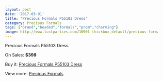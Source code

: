 ```yaml
---
layout: post
date: '2017-03-01'
title: "Precious Formals P55103 Dress"
category: Precious Formals
tags: ["brand","beaded","formals","prom","charming"]
image: http://www.lustparties.com/10901-thickbox_default/precious-formals-p55103-dress.jpg
---
```

Precious Formals P55103 Dress

On Sales: **$398**
<a href="https://www.lustparties.com/en/precious-formals/3804-precious-formals-p55103-dress.html"><amp-img layout="responsive" width="600" height="600" src="//www.lustparties.com/10901-thickbox_default/precious-formals-p55103-dress.jpg" alt="Precious Formals P55103 Dress 0" /></a>
<a href="https://www.lustparties.com/en/precious-formals/3804-precious-formals-p55103-dress.html"><amp-img layout="responsive" width="600" height="600" src="//www.lustparties.com/10904-thickbox_default/precious-formals-p55103-dress.jpg" alt="Precious Formals P55103 Dress 1" /></a>
<a href="https://www.lustparties.com/en/precious-formals/3804-precious-formals-p55103-dress.html"><amp-img layout="responsive" width="600" height="600" src="//www.lustparties.com/10903-thickbox_default/precious-formals-p55103-dress.jpg" alt="Precious Formals P55103 Dress 2" /></a>
<a href="https://www.lustparties.com/en/precious-formals/3804-precious-formals-p55103-dress.html"><amp-img layout="responsive" width="600" height="600" src="//www.lustparties.com/10902-thickbox_default/precious-formals-p55103-dress.jpg" alt="Precious Formals P55103 Dress 3" /></a>

Buy it: [Precious Formals P55103 Dress](https://www.lustparties.com/en/precious-formals/3804-precious-formals-p55103-dress.html "Precious Formals P55103 Dress")

View more: [Precious Formals](https://www.lustparties.com/en/18-precious-formals "Precious Formals")